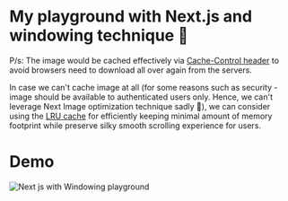 # My playground with Next.js and windowing technique 🎉

P/s: The image would be cached effectively via [Cache-Control header]([https://link](https://developer.mozilla.org/en-US/docs/Web/HTTP/Headers/Cache-Control)) to avoid browsers need to download all over again from the servers.

In case we can't cache image at all (for some reasons such as security - image should be available to authenticated users only. Hence, we can't leverage Next Image optimization technique sadly 🥲), we can consider using the [LRU cache](https://github.com/isaacs/node-lru-cache) for efficiently keeping minimal amount of memory footprint while preserve silky smooth scrolling experience for users.

# Demo

![Next js with Windowing playground](https://user-images.githubusercontent.com/17794897/135569008-0bcae95b-b152-4c2f-a0e6-5e0e54deae07.gif)
